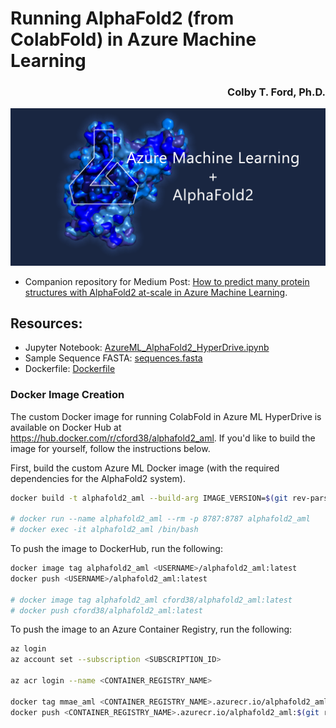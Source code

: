 # Running AlphaFold2 (from ColabFold) in Azure Machine Learning

<h3 align="right">Colby T. Ford, Ph.D.</h3>


![](img/header.png)

- Companion repository for Medium Post: [How to predict many protein structures with AlphaFold2 at-scale in Azure Machine Learning](https://colbyford.medium.com/how-to-predict-many-protein-structures-with-alphafold2-at-scale-in-azure-machine-learning-c1e0ece4e99f).

## Resources:
- Jupyter Notebook: [AzureML_AlphaFold2_HyperDrive.ipynb](AzureML_AlphaFold2_HyperDrive.ipynb)
- Sample Sequence FASTA: [sequences.fasta](sequences.fasta)
- Dockerfile: [Dockerfile](Dockerfile)


### Docker Image Creation

The custom Docker image for running ColabFold in Azure ML HyperDrive is available on Docker Hub at https://hub.docker.com/r/cford38/alphafold2_aml. If you'd like to build the image for yourself, follow the instructions below.

First, build the custom Azure ML Docker image (with the required dependencies for the AlphaFold2 system).
```sh
docker build -t alphafold2_aml --build-arg IMAGE_VERSION=$(git rev-parse --short HEAD) .

# docker run --name alphafold2_aml --rm -p 8787:8787 alphafold2_aml
# docker exec -it alphafold2_aml /bin/bash
```

To push the image to DockerHub, run the following:
```sh
docker image tag alphafold2_aml <USERNAME>/alphafold2_aml:latest
docker push <USERNAME>/alphafold2_aml:latest

# docker image tag alphafold2_aml cford38/alphafold2_aml:latest
# docker push cford38/alphafold2_aml:latest
```

To push the image to an Azure Container Registry, run the following:
```sh
az login
az account set --subscription <SUBSCRIPTION_ID>

az acr login --name <CONTAINER_REGISTRY_NAME>

docker tag mmae_aml <CONTAINER_REGISTRY_NAME>.azurecr.io/alphafold2_aml:$(git rev-parse --short HEAD)
docker push <CONTAINER_REGISTRY_NAME>.azurecr.io/alphafold2_aml:$(git rev-parse --short HEAD)
```
